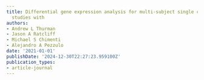 ```yaml
---
title: Differential gene expression analysis for multi-subject single cell RNA sequencing
  studies with
authors:
- Andrew L Thurman
- Jason A Ratcliff
- Michael S Chimenti
- Alejandro A Pezzulo
date: '2021-01-01'
publishDate: '2024-12-30T22:27:23.959100Z'
publication_types:
- article-journal
---
```

